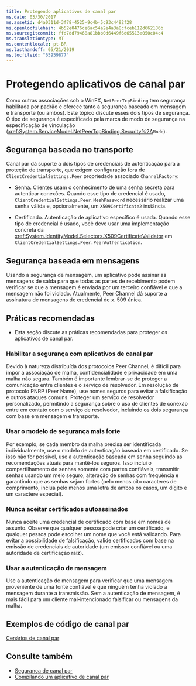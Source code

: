 ```yaml
---
title: Protegendo aplicativos de canal par
ms.date: 03/30/2017
ms.assetid: d4a0311d-3f78-4525-9c4b-5c93c4492f28
ms.openlocfilehash: 4b52e0476ce6ac54a2e4a3a8cfceb112d662186b
ms.sourcegitcommit: ffd7dd79468a81bbb0d6449f6d65513e050c04c4
ms.translationtype: MT
ms.contentlocale: pt-BR
ms.lasthandoff: 05/21/2019
ms.locfileid: "65959877"
---
```

# <a name="securing-peer-channel-applications"></a>Protegendo aplicativos de canal par
Como outras associações sob o WinFX, `NetPeerTcpBinding` tem segurança habilitada por padrão e oferece tanto a segurança baseada em mensagem e transporte (ou ambos). Este tópico discute esses dois tipos de segurança. O tipo de segurança é especificado pela marca de modo de segurança na especificação de vinculação (<xref:System.ServiceModel.NetPeerTcpBinding.Security%2A>`Mode`).  
  
## <a name="transport-based-security"></a>Segurança baseada no transporte  
 Canal par dá suporte a dois tipos de credenciais de autenticação para a proteção de transporte, que exigem configuração fora de `ClientCredentialSettings.Peer` propriedade associado `ChannelFactory`:  
  
- Senha. Clientes usam o conhecimento de uma senha secreta para autenticar conexões. Quando esse tipo de credencial é usado, `ClientCredentialSettings.Peer.MeshPassword` necessário realizar uma senha válida e, opcionalmente, um `X509Certificate2` instância.  
  
- Certificado. Autenticação de aplicativo específico é usada. Quando esse tipo de credencial é usado, você deve usar uma implementação concreta da <xref:System.IdentityModel.Selectors.X509CertificateValidator> em `ClientCredentialSettings.Peer.PeerAuthentication`.  
  
## <a name="message-based-security"></a>Segurança baseada em mensagens  
 Usando a segurança de mensagem, um aplicativo pode assinar as mensagens de saída para que todas as partes de recebimento podem verificar se que a mensagem é enviada por um terceiro confiável e que a mensagem não foi violado. Atualmente, Peer Channel dá suporte a assinatura de mensagens de credencial de x. 509 única.  
  
## <a name="best-practices"></a>Práticas recomendadas  
  
- Esta seção discute as práticas recomendadas para proteger os aplicativos de canal par.  
  
### <a name="enable-security-with-peer-channel-applications"></a>Habilitar a segurança com aplicativos de canal par  
 Devido à natureza distribuída dos protocolos Peer Channel, é difícil para impor a associação de malha, confidencialidade e privacidade em uma malha não segura. Também é importante lembrar-se de proteger a comunicação entre clientes e o serviço de resolvedor. Em resolução de protocolo PNRP (Peer Name), use nomes seguros para evitar a falsificação e outros ataques comuns. Proteger um serviço de resolvedor personalizado, permitindo a segurança sobre o uso de clientes de conexão entre em contato com o serviço de resolvedor, incluindo os dois segurança com base em mensagem e transporte.  
  
### <a name="use-the-strongest-possible-security-model"></a>Usar o modelo de segurança mais forte  
 Por exemplo, se cada membro da malha precisa ser identificada individualmente, use o modelo de autenticação baseada em certificado. Se isso não for possível, use a autenticação baseada em senha seguindo as recomendações atuais para mantê-los seguros. Isso inclui o compartilhamento de senhas somente com partes confiáveis, transmitir senhas usando um meio seguro, alteração de senhas com frequência e garantindo que as senhas sejam fortes (pelo menos oito caracteres de comprimento, inclua pelo menos uma letra de ambos os casos, um dígito e um caractere especial).  
  
### <a name="never-accept-self-signed-certificates"></a>Nunca aceitar certificados autoassinados  
 Nunca aceite uma credencial de certificado com base em nomes de assunto. Observe que qualquer pessoa pode criar um certificado, e qualquer pessoa pode escolher um nome que você está validando. Para evitar a possibilidade de falsificação, valide certificados com base na emissão de credenciais de autoridade (um emissor confiável ou uma autoridade de certificação raiz).  
  
### <a name="use-message-authentication"></a>Usar a autenticação de mensagem  
 Use a autenticação de mensagem para verificar que uma mensagem proveniente de uma fonte confiável e que ninguém tenha violado a mensagem durante a transmissão. Sem a autenticação de mensagem, é mais fácil para um cliente mal-intencionado falsificar ou mensagens da malha.  
  
## <a name="peer-channel-code-examples"></a>Exemplos de código de canal par  
 [Cenários de canal par](../../../../docs/framework/wcf/feature-details/peer-channel-scenarios.md)  
  
## <a name="see-also"></a>Consulte também

- [Segurança de canal par](../../../../docs/framework/wcf/feature-details/peer-channel-security.md)
- [Compilando um aplicativo de canal par](../../../../docs/framework/wcf/feature-details/building-a-peer-channel-application.md)
